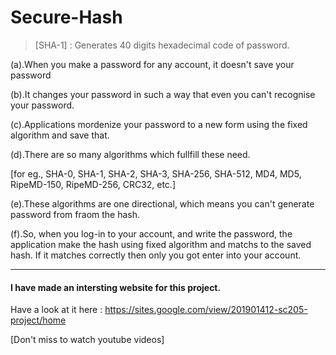 # Secure-Hash


> [SHA-1] : Generates 40 digits hexadecimal code of password.

  (a).When you make a password for any account, it doesn't save your password
  
  (b).It changes your password in such a way that even you can't recognise your password.
  
  (c).Applications mordenize your password to a new form using the fixed algorithm and save that.
  
  (d).There are so many algorithms which fullfill these need.
  
  [for eg., SHA-0, SHA-1, SHA-2, SHA-3, SHA-256, SHA-512, MD4, MD5, RipeMD-150, RipeMD-256, CRC32, etc.]
  
  (e).These algorithms are one directional, which means you can't generate password from fraom the hash.
  
  (f).So, when you log-in to your account, and write the password, the application make the hash using fixed algorithm and matchs to 
      the saved hash. If it matches correctly then only you got enter into your account.
      
---

#### I have made an intersting website for this project.

Have a look at it here : https://sites.google.com/view/201901412-sc205-project/home

[Don't miss to watch youtube videos]
